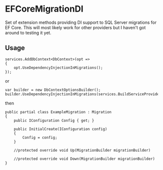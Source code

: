 # EFCoreMigrationDI

Set of extension methods providing DI support to SQL Server migrations for EF Core. 
This will most likely work for other providers but I haven't got around to testing it yet.

## Usage

    services.AddDbContext<DbContext>(opt =>
    {
        opt.UseDependencyInjectionInMigrations();
    });

or

    var builder = new DbContextOptionsBuilder();
    builder.UseDependencyInjectionInMigrations(services.BuildServiceProvider());

then

    public partial class ExampleMigration : Migration
    {
        public IConfiguration Config { get; }

        public InitialCreate(IConfiguration config)
        {
            Config = config;
        }

        //protected override void Up(MigrationBuilder migrationBuilder)

        //protected override void Down(MigrationBuilder migrationBuilder)
    }